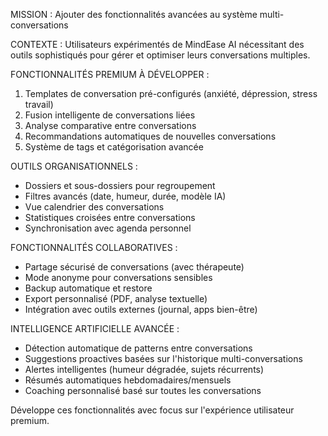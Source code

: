 MISSION : Ajouter des fonctionnalités avancées au système multi-conversations

CONTEXTE : Utilisateurs expérimentés de MindEase AI nécessitant des outils sophistiqués pour gérer et optimiser leurs conversations multiples.

FONCTIONNALITÉS PREMIUM À DÉVELOPPER :
1. Templates de conversation pré-configurés (anxiété, dépression, stress travail)
2. Fusion intelligente de conversations liées
3. Analyse comparative entre conversations
4. Recommandations automatiques de nouvelles conversations
5. Système de tags et catégorisation avancée

OUTILS ORGANISATIONNELS :
- Dossiers et sous-dossiers pour regroupement
- Filtres avancés (date, humeur, durée, modèle IA)
- Vue calendrier des conversations
- Statistiques croisées entre conversations
- Synchronisation avec agenda personnel

FONCTIONNALITÉS COLLABORATIVES :
- Partage sécurisé de conversations (avec thérapeute)
- Mode anonyme pour conversations sensibles
- Backup automatique et restore
- Export personnalisé (PDF, analyse textuelle)
- Intégration avec outils externes (journal, apps bien-être)

INTELLIGENCE ARTIFICIELLE AVANCÉE :
- Détection automatique de patterns entre conversations
- Suggestions proactives basées sur l'historique multi-conversations
- Alertes intelligentes (humeur dégradée, sujets récurrents)
- Résumés automatiques hebdomadaires/mensuels
- Coaching personnalisé basé sur toutes les conversations

Développe ces fonctionnalités avec focus sur l'expérience utilisateur premium.
